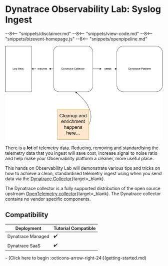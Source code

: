 # Dynatrace Observability Lab: Syslog Ingest

--8<-- "snippets/disclaimer.md"
--8<-- "snippets/view-code.md"
--8<-- "snippets/bizevent-homepage.js"
--8<-- "snippets/openpipeline.md"

![scenario architecture](images/demo-opentelemetry-cleanup-architecture.jpg)

There is a **lot** of telemetry data. Reducing, removing and standardising the telemetry data that you ingest will save cost, increase signal to noise ratio and help make your Observability platform a cleaner, more useful place.

This hands on Observability Lab will demonstrate various tips and tricks on how to achieve a clean, standardised telemetry ingest using when you send data via the [Dynatrace Collector](https://docs.dynatrace.com/docs/ingest-from/opentelemetry/collector){target=_blank}.

The Dynatrace collector is a fully supported distribution of the open source upstream [OpenTelemetry collector](https://opentelemetry.io/docs/collector/){target=_blank}. The Dynatrace collector contains no vendor specific components.

## Compatibility

| Deployment         | Tutorial Compatible |
|--------------------|---------------------|
| Dynatrace Managed  | ✔️                 |
| Dynatrace SaaS     | ✔️                 |

<div class="grid cards" markdown>
- [Click here to begin :octicons-arrow-right-24:](getting-started.md)
</div>

